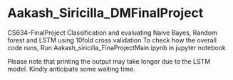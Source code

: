 # Aakash_Siricilla_DMFinalProject
CS634-FinalProject
Classification and evaluating Naive Bayes, Random forest and LSTM using 10fold cross validation
To check how the overall code runs, 
Run Aakash_siricilla_FinaProjectMain.ipynb in jupyter notebook

Please note that printing the output may take longer due to the LSTM model. Kindly anticipate some waiting time.
